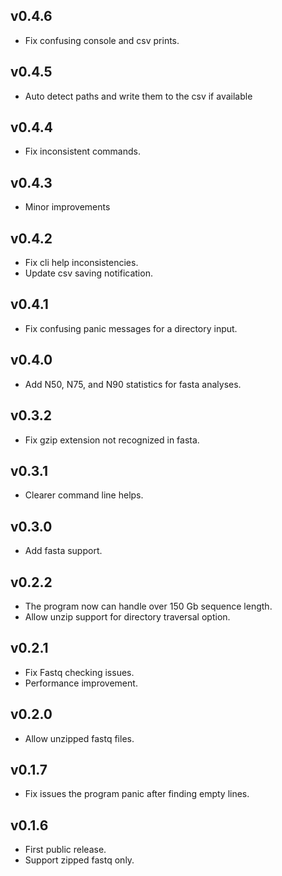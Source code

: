 ## v0.4.6
- Fix confusing console and csv prints.

## v0.4.5
- Auto detect paths and write them to the csv if available

## v0.4.4
- Fix inconsistent commands.

## v0.4.3
- Minor improvements

## v0.4.2
- Fix cli help inconsistencies.
- Update csv saving notification.

## v0.4.1
- Fix confusing panic messages for a directory input.

## v0.4.0
- Add N50, N75, and N90 statistics for fasta analyses.

## v0.3.2
- Fix gzip extension not recognized in fasta.

## v0.3.1
- Clearer command line helps.

## v0.3.0
- Add fasta support.

## v0.2.2
- The program now can handle over 150 Gb sequence length.
- Allow unzip support for directory traversal option.

## v0.2.1
- Fix Fastq checking issues.
- Performance improvement.

## v0.2.0
- Allow unzipped fastq files.
    
## v0.1.7
- Fix issues the program panic after finding empty lines.

## v0.1.6
- First public release.
- Support zipped fastq only.